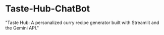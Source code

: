 # Taste-Hub-ChatBot
"Taste Hub: A personalized curry recipe generator built with Streamlit and the Gemini API."
